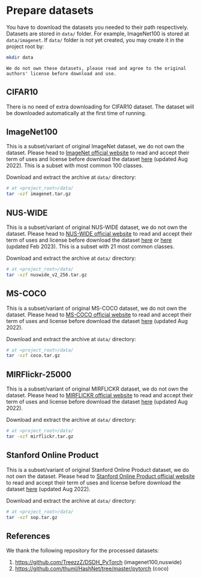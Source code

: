 # Prepare datasets
You have to download the datasets you needed to their path respectively. Datasets are stored in `data/` folder. For example, ImageNet100 is stored at `data/imagenet`. If `data/` folder is not yet created, you may create it in the project root by: 
```bash
mkdir data
```
```{warning}
We do not own these datasets, please read and agree to the original authors' license before download and use.
```
## CIFAR10
There is no need of extra downloading for CIFAR10 dataset. 
The dataset will be downloaded automatically at the first time of running.

## ImageNet100
This is a subset/variant of original ImageNet dataset, we do not own the dataset. 
Please head to [ImageNet official website](https://www.image-net.org/)
to read and accept their term of uses and license before download the dataset 
[here](https://entuedu-my.sharepoint.com/:f:/g/personal/jiuntian001_e_ntu_edu_sg/EuuKVcqoIgZPtWsKpC5BmnwB90sJUFhPZGBxrXvglgmxEw) (updated Aug 2022). This is a subset with most common 100 classes.

Download and extract the archive at `data/` directory:
```bash
# at <project_root>/data/
tar -xzf imagenet.tar.gz
```
 
## NUS-WIDE
This is a subset/variant of original NUS-WIDE dataset, we do not own the dataset. 
Please head to [NUS-WIDE official website](https://lms.comp.nus.edu.sg/wp-content/uploads/2019/research/nuswide/NUS-WIDE.html)
to read and accept their term of uses and license before download the dataset 
[here](https://entuedu-my.sharepoint.com/:f:/g/personal/jiuntian001_e_ntu_edu_sg/EuuKVcqoIgZPtWsKpC5BmnwB90sJUFhPZGBxrXvglgmxEw) or [here](https://www.kaggle.com/datasets/xinleili/nuswide) (updated Feb 2023). This is a subset with 21 most common classes.

Download and extract the archive at `data/` directory:
```bash
# at <project_root>/data/
tar -xzf nuswide_v2_256.tar.gz
```

## MS-COCO
This is a subset/variant of original MS-COCO dataset, we do not own the dataset. 
Please head to [MS-COCO official website](https://cocodataset.org/#termsofuse)
to read and accept their term of uses and license before download the dataset 
[here](https://entuedu-my.sharepoint.com/:f:/g/personal/jiuntian001_e_ntu_edu_sg/EuuKVcqoIgZPtWsKpC5BmnwB90sJUFhPZGBxrXvglgmxEw) (updated Aug 2022).

Download and extract the archive at `data/` directory:
```bash
# at <project_root>/data/
tar -xzf coco.tar.gz
```

## MIRFlickr-25000
This is a subset/variant of original MIRFLICKR dataset, we do not own the dataset. 
Please head to [MIRFLICKR official website](https://press.liacs.nl/mirflickr/)
to read and accept their term of uses and license before download the dataset 
[here](https://entuedu-my.sharepoint.com/:f:/g/personal/jiuntian001_e_ntu_edu_sg/EuuKVcqoIgZPtWsKpC5BmnwB90sJUFhPZGBxrXvglgmxEw) (updated Aug 2022).

Download and extract the archive at `data/` directory:
```bash
# at <project_root>/data/
tar -xzf mirflickr.tar.gz
```

## Stanford Online Product
This is a subset/variant of original Stanford Online Product dataset, we do not own the dataset. 
Please head to [Stanford Online Product official website](https://cvgl.stanford.edu/projects/lifted_struct/)
to read and accept their term of uses and license before download the dataset 
[here](https://entuedu-my.sharepoint.com/:f:/g/personal/jiuntian001_e_ntu_edu_sg/EuuKVcqoIgZPtWsKpC5BmnwB90sJUFhPZGBxrXvglgmxEw) (updated Aug 2022).

Download and extract the archive at `data/` directory:
```bash
# at <project_root>/data/
tar -xzf sop.tar.gz
```



## References
We thank the following repository for the processed datasets:
1. https://github.com/TreezzZ/DSDH_PyTorch (imagenet100,nuswide)
2. https://github.com/thuml/HashNet/tree/master/pytorch (coco)
